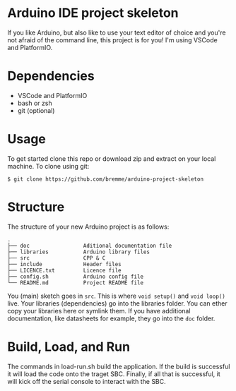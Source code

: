 # Arduino IDE project skeleton

If you like Arduino, but also like to use your text editor of choice and you're not afraid of the command line, this project is for you! I'm using VSCode and PlatformIO.

# Dependencies

* VSCode and PlatformIO 
* bash or zsh
* git         (optional)

# Usage

To get started clone this repo or download zip and extract on your local machine. To clone using git:

```shell
$ git clone https://github.com/bremme/arduino-project-skeleton
```


# Structure

The structure of your new Arduino project is as follows:

```shell
.
├── doc                 Aditional documentation file
├── libraries           Arduino library files
├── src                 CPP & C
├── include             Header files
├── LICENCE.txt         Licence file
├── config.sh           Arduino config file
└── README.md           Project README file
```

You (main) sketch goes in `src`. This is where `void setup()` and `void loop()` live. Your libraries (dependencies) go into the libraries folder. You can ether copy your libraries here or symlink them. If you have additional documentation, like datasheets for example, they go into the `doc` folder.

# Build, Load, and Run
The commands in load-run.sh build the application. If the build is successful it will load the code onto the traget SBC. Finally, if all that is successful, it will kick off the serial console to interact with the SBC.
